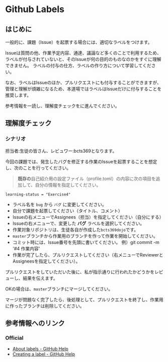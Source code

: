 # Github Labels

## はじめに

一般的に、課題（Issue）を起票する場合には、適切なラベルをつけます。

Issueは質問の他、作業予定内容、通達、議論など多くのことで利用するため、ラベルが付与されていないと、そのIssueが何の目的のものなのかをすぐに理解できません。
ラベルの付与の仕方、ラベルの作り方について学習してください。

なお、ラベルはIssueのほか、プルリクエストにも付与することができますが、管理と理解が煩雑になるため、本道場ではラベルはIssueだけに付与することを推奨します。


参考情報を一読し、理解度チェックをに進んでください。


## 理解度チェック

### シナリオ

担当者:生徒の皆さん、レビュワー:bcts369となります。

今回の課題では、発生したバグを修正する作業のIssueを起票することを想定し、次のことを行ってください。

> **既存の**自己紹介用の設定ファイル（profile.toml）の内容に次の項目を追加して、自分の情報を指定してください。

```
learning-status = "Exercise4"
```

- ラベル名を `bug` から `バグ` に変更してください。
- 自分で課題を起票してください（タイトル、コメント）
- Issueの右メニューでAssignees（担当）を指定してください（自分にする）
- Issueの右メニューで、変更した **バグ** ラベルを選択してください。
- 作業対象リポジトリは、生徒各自が作成した`bcts369dojo`です。
- `master`ブランチから作業用のブランチを作って作業を開始してください。
- コミット時には、Issue番号を先頭に書いてください。 例）git commit -m '#4 作業内容'
- 作業が完了したら、プルリクエストしてください（右メニューでReviewerとAssigneesを指定してください）。

プルリクエストをしていただいた後に、私が指示通りに行われたかどうかをレビューし、結果を伝えます。


OKの場合は、`master`ブランチにマージしてください。

マージが問題なく完了したら、後処理として、プルリクエストを終了し、作業用に作ったブランチは削除してください。


## 参考情報へのリンク

### Official

- [About labels - GitHub Help](https://help.github.com/en/articles/about-labels)
- [Creating a label - GitHub Help](https://help.github.com/en/articles/creating-a-label)

